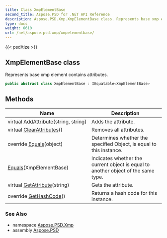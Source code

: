 ```yaml
---
title: Class XmpElementBase
second_title: Aspose.PSD for .NET API Reference
description: Aspose.PSD.Xmp.XmpElementBase class. Represents base xmp element contains attributes
type: docs
weight: 6610
url: /net/aspose.psd.xmp/xmpelementbase/
---
```

{{< psd/tize >}}
## XmpElementBase class

Represents base xmp element contains attributes.

```csharp
public abstract class XmpElementBase : IEquatable<XmpElementBase>
```

## Methods

| Name | Description |
| --- | --- |
| virtual [AddAttribute](../../aspose.psd.xmp/xmpelementbase/addattribute/)(string, string) | Adds the attribute. |
| virtual [ClearAttributes](../../aspose.psd.xmp/xmpelementbase/clearattributes/)() | Removes all attributes. |
| override [Equals](../../aspose.psd.xmp/xmpelementbase/equals/#equals_1)(object) | Determines whether the specified Object, is equal to this instance. |
| [Equals](../../aspose.psd.xmp/xmpelementbase/equals/#equals)(XmpElementBase) | Indicates whether the current object is equal to another object of the same type. |
| virtual [GetAttribute](../../aspose.psd.xmp/xmpelementbase/getattribute/)(string) | Gets the attribute. |
| override [GetHashCode](../../aspose.psd.xmp/xmpelementbase/gethashcode/)() | Returns a hash code for this instance. |

### See Also

* namespace [Aspose.PSD.Xmp](../../aspose.psd.xmp/)
* assembly [Aspose.PSD](../../)


